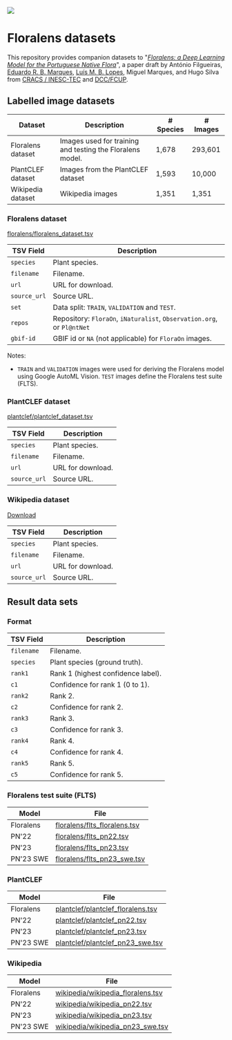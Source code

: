 [![](https://zenodo.org/badge/DOI/10.5281/zenodo.10639702.svg)](https://doi.org/10.5281/zenodo.10639702)

# Floralens datasets

This repository provides companion datasets to "[_Floralens: a Deep Learning Model for the Portuguese Native Flora_](https://arxiv.org/abs/2403.12072)", a paper draft by António Filgueiras, [Eduardo R. B. Marques](https://www.dcc.fc.up.pt/~edrdo), [Luís M. B. Lopes](https://www.dcc.fc.up.pt/~lblopes), Miguel Marques, and Hugo Silva from [CRACS / INESC-TEC](https://www.inesctec.pt/en/centres/cracs) and [DCC/FCUP](https://www.dcc.fc.up.pt).

## Labelled image datasets

Dataset | Description | # Species | # Images
--------|-------------|-----------|---------
Floralens dataset | Images used for training and testing the Floralens model. | 1,678 | 293,601
PlantCLEF dataset | Images from the PlantCLEF dataset | 1,593 | 10,000
Wikipedia dataset | Wikipedia images | 1,351 | 1,351


### Floralens dataset

[floralens/floralens_dataset.tsv](floralens/floralens_dataset.tsv)

TSV Field | Description
----------|------------
`species` | Plant species.
`filename`| Filename.
`url`     | URL for download.
`source_url`| Source URL.
`set`     | Data split: `TRAIN`, `VALIDATION` and `TEST`. 
`repos`  | Repository: `FloraOn`, `iNaturalist`, `Observation.org`, or `Pl@ntNet`
`gbif-id` | GBIF id or `NA` (not applicable) for `FloraOn` images.

Notes:

- `TRAIN` and `VALIDATION` images were
used for deriving the Floralens model using Google AutoML Vision. `TEST` images define the Floralens test suite (FLTS).


### PlantCLEF dataset

[plantclef/plantclef_dataset.tsv](plantclef/plantclef_dataset.tsv)

TSV Field | Description
----------|------------
`species` | Plant species.
`filename`| Filename.
`url`     | URL for download.
`source_url`| Source URL.

### Wikipedia dataset

[Download](wikipedia/wikipedia_dataset.tsv)

TSV Field | Description
----------|------------
`species` | Plant species.
`filename`| Filename.
`url`     | URL for download.
`source_url`| Source URL.


## Result data sets 

### Format 


TSV Field | Description
----------|------------
`filename`| Filename.
`species` | Plant species (ground truth).
`rank1`     | Rank 1 (highest confidence label).
`c1`        | Confidence for rank 1 (0 to 1).
`rank2` | Rank 2.
`c2`    | Confidence for rank 2.
`rank3` | Rank 3.
`c3`    | Confidence for rank 3.
`rank4` | Rank 4.
`c4`    | Confidence for rank 4.
`rank5` | Rank 5.
`c5`    | Confidence for rank 5.


### Floralens test suite (FLTS)

Model | File 
--------|-----------
Floralens | [floralens/flts_floralens.tsv](floralens/flts_floralens.tsv)
PN'22 | [floralens/flts_pn22.tsv](floralens/flts_pn22.tsv)   
PN'23 | [floralens/flts_pn23.tsv](floralens/flts_pn23.tsv)   
PN'23 SWE | [floralens/flts\_pn23\_swe.tsv](floralens/flts_pn23_swe.tsv)

### PlantCLEF

Model | File 
--------|-----------
Floralens | [plantclef/plantclef_floralens.tsv](floralens/flts_floralens.tsv)
PN'22 | [plantclef/plantclef_pn22.tsv](plantclef/flts_pn22.tsv)   
PN'23 | [plantclef/plantclef_pn23.tsv](plantclef/flts_pn23.tsv)   
PN'23 SWE | [plantclef/plantclef\_pn23\_swe.tsv](plantclef/plantclef_pn23_swe.tsv)

### Wikipedia

Model | File
--------|-----------
Floralens | [wikipedia/wikipedia_floralens.tsv](floralens/flts_floralens.tsv)
PN'22 | [wikipedia/wikipedia_pn22.tsv](wikipedia/flts_pn22.tsv)
PN'23 | [wikipedia/wikipedia_pn23.tsv](wikipedia/flts_pn23.tsv)
PN'23 SWE | [wikipedia/wikipedia\_pn23\_swe.tsv](wikipedia/wikipedia_pn23_swe.tsv)
